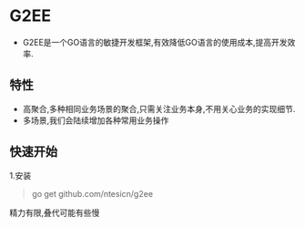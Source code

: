 # G2EE
- G2EE是一个GO语言的敏捷开发框架,有效降低GO语言的使用成本,提高开发效率.

## 特性
- 高聚合,多种相同业务场景的聚合,只需关注业务本身,不用关心业务的实现细节.
- 多场景,我们会陆续增加各种常用业务操作

## 快速开始
1.安装
> go get github.com/ntesicn/g2ee

精力有限,叠代可能有些慢

